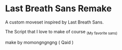# Last Breath Sans Remake 

A custom moveset inspired by Last Breath Sans. 

 The Script that I love to make of course
 <sub>(My favorite sans) </sub>

 make by momongngngng ( Qaid ) 
